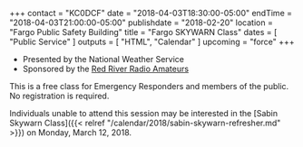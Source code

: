+++
contact = "KC0DCF"
date = "2018-04-03T18:30:00-05:00"
endTime = "2018-04-03T21:00:00-05:00"
publishdate = "2018-02-20"
location = "Fargo Public Safety Building"
title = "Fargo SKYWARN Class"
dates = [ "Public Service" ]
outputs = [ "HTML", "Calendar" ]
upcoming = "force"
+++
* Presented by the National Weather Service
* Sponsored by the [Red River Radio Amateurs](/)

This is a free class for Emergency Responders and members of the public. No
registration is required.

Individuals unable to attend this session may be interested in the
[Sabin Skywarn Class]({{< relref "/calendar/2018/sabin-skywarn-refresher.md" >}})
on Monday, March 12, 2018.
